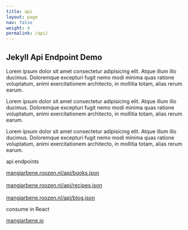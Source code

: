 ```yaml
---
title: api
layout: page
nav: false
weight: 4
permalink: /api/
---
```


## Jekyll Api Endpoint Demo

Lorem ipsum dolor sit amet consectetur adipisicing elit. Atque illum illo ducimus. Doloremque excepturi fugit nemo modi minima quas ratione voluptatum, animi exercitationem architecto, in mollitia totam, alias rerum earum.

Lorem ipsum dolor sit amet consectetur adipisicing elit. Atque illum illo ducimus. Doloremque excepturi fugit nemo modi minima quas ratione voluptatum, animi exercitationem architecto, in mollitia totam, alias rerum earum.

Lorem ipsum dolor sit amet consectetur adipisicing elit. Atque illum illo ducimus. Doloremque excepturi fugit nemo modi minima quas ratione voluptatum, animi exercitationem architecto, in mollitia totam, alias rerum earum.

<p class="pl-2em">api endpoints</p>

<a href='/api/books.json'>mangiarbene.roozen.nl/api/books.json</a>
<br><br>
<a href='/api/recipes.json'>mangiarbene.roozen.nl/api/recipes.json</a>
<br><br>
<a href='/api/blog.json'>mangiarbene.roozen.nl/api/blog.json</a>

<p class="pl-2em">consume in React</p>
<a href='https://mangiarbene.io'>mangiarbene.io</a>